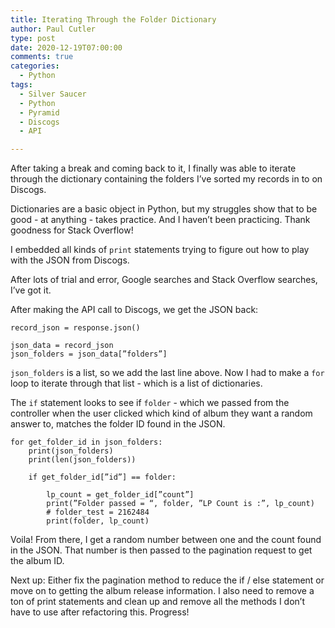 ```yaml
---
title: Iterating Through the Folder Dictionary
author: Paul Cutler 
type: post 
date: 2020-12-19T07:00:00 
comments: true
categories:
  - Python
tags:
  - Silver Saucer
  - Python
  - Pyramid
  - Discogs
  - API

---
```


After taking a break and coming back to it, I finally was able to iterate through the dictionary containing the folders
I’ve sorted my records in to on Discogs.

Dictionaries are a basic object in Python, but my struggles show that to be good - at anything - takes practice. And I
haven’t been practicing. Thank goodness for Stack Overflow!

I embedded all kinds of `print` statements trying to figure out how to play with the JSON from Discogs.

After lots of trial and error, Google searches and Stack Overflow searches, I’ve got it.

After making the API call to Discogs, we get the JSON back:

```
record_json = response.json()

json_data = record_json
json_folders = json_data[”folders”]
```

`json_folders` is a list, so we add the last line above. Now I had to make a `for` loop to iterate through that list -
which is a list of dictionaries.

The `if` statement looks to see if `folder` - which we passed from the controller when the user clicked which kind of
album they want a random answer to, matches the folder ID found in the JSON.

```
for get_folder_id in json_folders:
    print(json_folders)
    print(len(json_folders))

    if get_folder_id[”id”] == folder:

        lp_count = get_folder_id[”count”]
        print(”Folder passed = “, folder, ”LP Count is :”, lp_count)
        # folder_test = 2162484
        print(folder, lp_count)
```

Voila!  From there, I get a random number between one and the count found in the JSON. That number is then passed to the
pagination request to get the album ID.

Next up:  Either fix the pagination method to reduce the if / else statement or move on to getting the album release
information. I also need to remove a ton of print statements and clean up and remove all the methods I don’t have to use
after refactoring this. Progress!